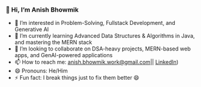 ### 👋 Hi, I’m Anish Bhowmik

- 👀 I’m interested in Problem-Solving, Fullstack Development, and Generative AI  
- 🌱 I’m currently learning Advanced Data Structures & Algorithms in Java, and mastering the MERN stack  
- 💞️ I’m looking to collaborate on DSA-heavy projects, MERN-based web apps, and GenAI-powered applications  
- 📫 How to reach me: [anish.bhowmik.work@gmail.com](mailto:anishbhowmik2302@gmail.com)|| [LinkedIn](https://www.linkedin.com/in/anish-bhowmik03))  
- 😄 Pronouns: He/Him  
- ⚡ Fun fact: I break things just to fix them better 😄  



<!---
AnishB2302/AnishB2302 is a ✨ special ✨ repository because its `README.md` (this file) appears on your GitHub profile.
You can click the Preview link to take a look at your changes.
--->
